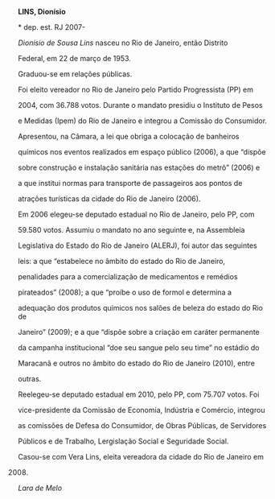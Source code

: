 **LINS, Dionísio**



\* dep. est. RJ 2007-



*Dionísio de Sousa Lins* nasceu no Rio de Janeiro, então Distrito

Federal, em 22 de março de 1953.



Graduou-se em relações públicas.



Foi eleito vereador no Rio de Janeiro pelo Partido Progressista (PP) em

2004, com 36.788 votos. Durante o mandato presidiu o Instituto de Pesos

e Medidas (Ipem) do Rio de Janeiro e integrou a Comissão do Consumidor.

Apresentou, na Câmara, a lei que obriga a colocação de banheiros

químicos nos eventos realizados em espaço público (2006), a que “dispõe

sobre construção e instalação sanitária nas estações do metrô” (2006) e

a que institui normas para transporte de passageiros aos pontos de

atrações turísticas da cidade do Rio de Janeiro (2006).



Em 2006 elegeu-se deputado estadual no Rio de Janeiro, pelo PP, com

59.580 votos. Assumiu o mandato no ano seguinte e, na Assembleia

Legislativa do Estado do Rio de Janeiro (ALERJ), foi autor das seguintes

leis: a que “estabelece no âmbito do estado do Rio de Janeiro,

penalidades para a comercialização de medicamentos e remédios

pirateados” (2008); a que “proíbe o uso de formol e determina a

adequação dos produtos químicos nos salões de beleza do estado do Rio de

Janeiro” (2009); e a que “dispõe sobre a criação em caráter permanente

da campanha institucional “doe seu sangue pelo seu time” no estádio do

Maracanã e outros no âmbito do estado do Rio de Janeiro (2010), entre

outras.



Reelegeu-se deputado estadual em 2010, pelo PP, com 75.707 votos. Foi

vice-presidente da Comissão de Economia, Indústria e Comércio, integrou

as comissôes de Defesa do Consumidor, de Obras Públicas, de Servidores

Públicos e de Trabalho, Lergislação Social e Seguridade Social.



Casou-se com Vera Lins, eleita vereadora da cidade do Rio de Janeiro em

2008.



*Lara de Melo*



